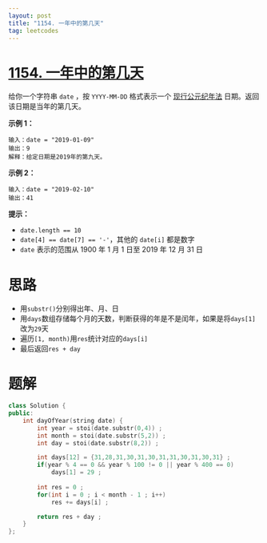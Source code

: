 ```yaml
---
layout: post
title: "1154. 一年中的第几天"
tag: leetcodes
---
```


# [1154. 一年中的第几天](https://leetcode.cn/problems/day-of-the-year/) 

给你一个字符串 `date` ，按 `YYYY-MM-DD` 格式表示一个 [现行公元纪年法](https://baike.baidu.com/item/公元/17855) 日期。返回该日期是当年的第几天。

 

**示例 1：**

```
输入：date = "2019-01-09"
输出：9
解释：给定日期是2019年的第九天。
```

**示例 2：**

```
输入：date = "2019-02-10"
输出：41
```

 

**提示：**

- `date.length == 10`
- `date[4] == date[7] == '-'`，其他的 `date[i]` 都是数字
- `date` 表示的范围从 1900 年 1 月 1 日至 2019 年 12 月 31 日



# 思路

* 用`substr()`分别得出年、月、日
* 用`days`数组存储每个月的天数，判断获得的年是不是闰年，如果是将`days[1]`改为`29`天
* 遍历`[1, month)`用`res`统计对应的`days[i]`
* 最后返回`res + day`



# 题解

```cpp
class Solution {
public:
    int dayOfYear(string date) {
        int year = stoi(date.substr(0,4)) ;
        int month = stoi(date.substr(5,2)) ;
        int day = stoi(date.substr(8,2)) ;

        int days[12] = {31,28,31,30,31,30,31,31,30,31,30,31} ;
        if(year % 4 == 0 && year % 100 != 0 || year % 400 == 0)
            days[1] = 29 ;
        
        int res = 0 ;
        for(int i = 0 ; i < month - 1 ; i++)
            res += days[i] ;

        return res + day ;
    }
};
```

